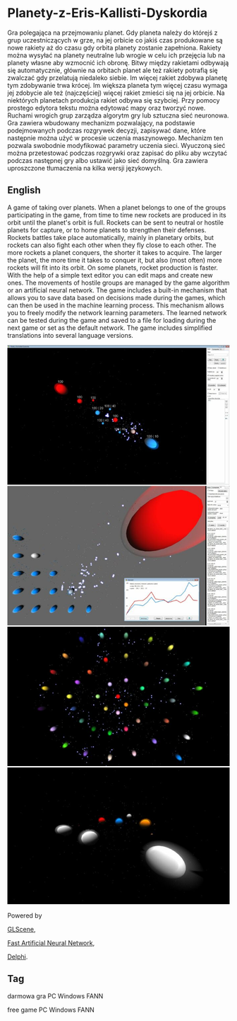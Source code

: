 # Planety-z-Eris-Kallisti-Dyskordia

Gra polegająca na przejmowaniu planet. Gdy planeta należy do którejś z grup uczestniczących w grze, na jej orbicie co jakiś czas produkowane są nowe rakiety aż do czasu gdy orbita planety zostanie zapełniona. Rakiety można wysyłać na planety neutralne lub wrogie w celu ich przejęcia lub na planety własne aby wzmocnić ich obronę. Bitwy między rakietami odbywają się automatycznie, głównie na orbitach planet ale też rakiety potrafią się zwalczać gdy przelatują niedaleko siebie.
Im więcej rakiet zdobywa planetę tym zdobywanie trwa krócej. Im większa planeta tym więcej czasu wymaga jej zdobycie ale też (najczęściej) więcej rakiet zmieści się na jej orbicie.
Na niektórych planetach produkcja rakiet odbywa się szybciej.
Przy pomocy prostego edytora tekstu można edytować mapy oraz tworzyć nowe.
Ruchami wrogich grup zarządza algorytm gry lub sztuczna sieć neuronowa.
Gra zawiera wbudowany mechanizm pozwalający, na podstawie podejmowanych podczas rozgrywek decyzji, zapisywać dane, które następnie można użyć w procesie uczenia maszynowego. Mechanizm ten pozwala swobodnie modyfikować parametry uczenia sieci. Wyuczoną sieć można przetestować podczas rozgrywki oraz zapisać do pliku aby wczytać podczas następnej gry albo ustawić jako sieć domyślną.
Gra zawiera uproszczone tłumaczenia na kilka wersji językowych.


## English

A game of taking over planets. When a planet belongs to one of the groups participating in the game, from time to time new rockets are produced in its orbit until the planet's orbit is full. Rockets can be sent to neutral or hostile planets for capture, or to home planets to strengthen their defenses. Rockets battles take place automatically, mainly in planetary orbits, but rockets can also fight each other when they fly close to each other.
The more rockets a planet conquers, the shorter it takes to acquire. The larger the planet, the more time it takes to conquer it, but also (most often) more rockets will fit into its orbit.
On some planets, rocket production is faster.
With the help of a simple text editor you can edit maps and create new ones.
The movements of hostile groups are managed by the game algorithm or an artificial neural network.
The game includes a built-in mechanism that allows you to save data based on decisions made during the games, which can then be used in the machine learning process. This mechanism allows you to freely modify the network learning parameters. The learned network can be tested during the game and saved to a file for loading during the next game or set as the default network.
The game includes simplified translations into several language versions.


<a href="https://github.com/jacek-mulawka/Planety-z-Eris-Kallisti-Dyskordia/blob/main/Gallery/Planety%20z%20Eris%20Kallisti%20Dyskordia%2001.jpg">
  <img src="https://github.com/jacek-mulawka/Planety-z-Eris-Kallisti-Dyskordia/blob/main/Gallery/M/Planety%20z%20Eris%20Kallisti%20Dyskordia%2001%20m.jpg">
</a>

<a href="https://github.com/jacek-mulawka/Planety-z-Eris-Kallisti-Dyskordia/blob/main/Gallery/Planety%20z%20Eris%20Kallisti%20Dyskordia%2002.jpg">
  <img src="https://github.com/jacek-mulawka/Planety-z-Eris-Kallisti-Dyskordia/blob/main/Gallery/M/Planety%20z%20Eris%20Kallisti%20Dyskordia%2002%20m.jpg">
</a>

<a href="https://github.com/jacek-mulawka/Planety-z-Eris-Kallisti-Dyskordia/blob/main/Gallery/Planety%20z%20Eris%20Kallisti%20Dyskordia%2003.jpg">
  <img src="https://github.com/jacek-mulawka/Planety-z-Eris-Kallisti-Dyskordia/blob/main/Gallery/M/Planety%20z%20Eris%20Kallisti%20Dyskordia%2003%20m.jpg">
</a>

<a href="https://github.com/jacek-mulawka/Planety-z-Eris-Kallisti-Dyskordia/blob/main/Gallery/Planety%20z%20Eris%20Kallisti%20Dyskordia%2004.jpg">
  <img src="https://github.com/jacek-mulawka/Planety-z-Eris-Kallisti-Dyskordia/blob/main/Gallery/M/Planety%20z%20Eris%20Kallisti%20Dyskordia%2004%20m.jpg">
</a>


Powered by

[GLScene](http://glscene.sourceforge.net),

[Fast Artificial Neural Network](https://sourceforge.net/projects/fann/),

[Delphi](https://www.embarcadero.com/products/delphi).


## Tag
darmowa gra PC Windows FANN

free game PC Windows FANN
